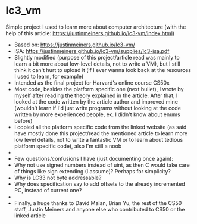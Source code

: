 # lc3_vm
Simple project I used to learn more about computer architecture (with the help of this article: https://justinmeiners.github.io/lc3-vm/index.html)

* Based on: https://justinmeiners.github.io/lc3-vm/
* ISA: https://justinmeiners.github.io/lc3-vm/supplies/lc3-isa.pdf
* Slightly modified (purpose of this project/article read was mainly to learn a bit more about low-level details, not to write a VM), but I still think it can't hurt to upload it (if I ever wanna look back at the resources I used to learn, for example)
* Intended as the final project for Harvard's online course CS50x 
* Most code, besides the platform specific one (next bullet), I wrote by myself after reading the theory explained in the article. After that, I looked at the code written by the article author and improved mine (wouldn't learn if I'd just write programs without looking at the code written by more experienced people, ex. I didn't know about enums before)
* I copied all the platform specific code from the linked website (as said have mostly done this project/read the mentioned article to learn more low level details, not to write a fantastic VM or to learn about tedious platform specific code), also I'm still a noob
* 
* Few questions/confusions I have (just documenting once again):
* Why not use signed numbers instead of uint, as then C would take care of things like sign extending (I assume)? Perhaps for simplicity?
* Why is LC33 not byte addressable?
* Why does specification say to add offsets to the already incremented PC, instead of current one?
* 
* Finally, a huge thanks to David Malan, Brian Yu, the rest of the CS50 staff, Justin Meiners and anyone else who contributed to CS50 or the linked article
 
